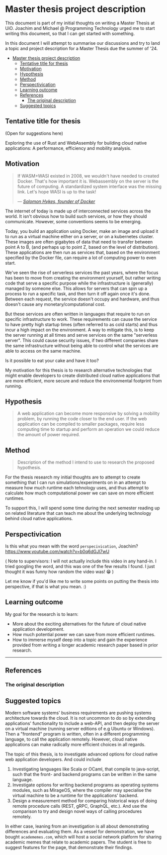 # Master thesis project description

This document is part of my initial thoughts on writing a Master Thesis at UiO.
Joachim and Michael @ Programming Technology urged me to start writing this
document, so that I can get started with something.

In this document I will attempt to summarise our discussions and try to land a
topic and project description for a Master Thesis due the summer of '24.

<!--toc:start-->

- [Master thesis project description](#master-thesis-project-description)
  - [Tentative title for thesis](#tentative-title-for-thesis)
  - [Motivation](#motivation)
  - [Hypothesis](#hypothesis)
  - [Method](#method)
  - [Perspectivication](#perspectivication)
  - [Learning outcome](#learning-outcome)
  - [References](#references)
    - [The original description](#the-original-description)
  - [Suggested topics](#suggested-topics)

<!--toc:end-->

## Tentative title for thesis

<!-- todo:jtk -->

(Open for suggestions here)

Exploring the use of Rust and WebAssembly for building cloud native
applications: A performance, efficiency and mobility analysis.

## Motivation

> If WASM+WASI existed in 2008, we wouldn't have needed to created Docker.
> That's how important it is. Webassembly on the server is the future of
> computing. A standardized system interface was the missing link. Let's hope
> WASI is up to the task!
>
> &mdash;
> [_Solomon Hykes, founder of Docker_](https://twitter.com/solomonstre/status/1111004913222324225?lang=en)

<!-- What is the general topic. -->

The internet of today is made up of interconnected services across the
world. It isn't obvious how to build such services, or how they should
communicate. However, some conventions seems to be emerging.

Today, you build an application using Docker, make an image and upload it to run
as a virtual machine either on a server, or on a kubernetes cluster. These
images are often gigabytes of data that need to transfer between point A to B,
(and perhaps up to point Z, based on the level of distribution). These
applications are then run as services that, based on the environment specified
by the Docker file, can require a lot of computing power to even start.

We've seen the rise of serverless services the past years, where the focus has
been to move from creating the environment yourself, but rather writing code
that serve a specific purpose while the infrastructure is (generally) managed by
someone else. This allows for servers that can spin up a process to run a
specific task, and then turn it off again once it's done. Between each request,
the service doesn't occupy and hardware, and thus doesn't cause any
monetary/computational cost.

But these services are often written in languages that require to run on
specific infrastructure to work. These requirements can cause the service to
have pretty high startup times (often referred to as cold starts) and thus incur
a high impact on the environment. A way to mitigate this, is to keep the server
running at all times and serve services on the same "serverless server". This
could cause security issues, if two different companies share the same
infrastructure without being able to control what the services are able to
access on the same machine.

Is it possible to eat your cake and have it too?

My motivation for this thesis is to research alternative technologies that might
enable developers to create distributed cloud native applications that are more
efficient, more secure and reduce the environmental footprint from running.

## Hypothesis

> A web application can become more responsive by solving a mobility problem, by
> running the code closer to the end user. If the web application can be
> compiled to smaller packages, require less computing time to startup and
> perform an operation we could reduce the amount of power required.

## Method

> Description of the method I intend to use to research the proposed hypothesis.

For the thesis research my initial thoughts are to attempt to create something
that I can run simulations/experiments on in an attempt to measure how much
runtime each tehnology uses, and thus attempt to calculate how much
computational power we can save on more efficient runtimes.

To support this, I will spend some time during the next semester reading up on
related literature that can teach me about the underlying technology behind
cloud native applications.

## Perspectivication

Is this what you mean with the word `perspecivication`, Joachim?
https://www.youtube.com/watch?v=b0q6dGJl7wU

( Note to supervisors: I will not actually include this video in any hand-in. I
tried googling the word, and this was one of the few results I found. I just
thought it was funny how random the video was! 😁 )

Let me know if you'd like me to write some points on putting the thesis into
perspective, if that is what you mean. :)

## Learning outcome

My goal for the research is to learn:

- More about the exciting alternatives for the future of cloud native
  application development.
- How much potential power we can save from more efficient runtimes.
- How to immerse myself deep into a topic and gain the experience provided from
  writing a longer academic research paper based in prior research.

---

## References

### The original description

## Suggested topics

Modern software systems' business requirements are pushing systems architecture
towards the cloud. It is not uncommon to do so by extending applications'
functionality to include a web-API, and then deploy the server on a virtual
machine (running server editions of e.g Ubuntu or Windows). Then a "frontend"
program is written, often in a different programming language, to call the
application remotely. However, cloud native applications can make radically more
efficient choices in all regards.

The topic of this thesis, is to investigate advanced options for cloud native
web application developers. And could include

1. Investigating languages like Scala or OCaml, that compile to java-script,
   such that the front- and backend programs can be written in the same
   language.
2. Investigate options for writing backend programs as operating systems
   modules, such as MirageOS, where the compiler may specialise the virtual
   machine to be a runtime for the applications' backend.
3. Design a measurement method for comparing historical ways of doing remote
   procedure calls (REST, gRPC, GraphQL, etc.). And use the comparison to try
   and design novel ways of calling procedures remotely.

In either case, leaning from an investigation is all about demonstrating
differences and evaluating them. As a vessel for demonstration, we have bought
`academemes.com`, which will host a social network platform for sharing academic
memes that relate to academic papers. The student is free to suggest features
for the page, that demonstrate their findings.
